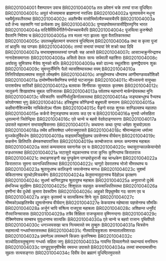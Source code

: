 BR0201004001	वैशम्पायन उवाच
BR0201004001a	ततः प्रवेशनं चक्रे तस्यां राजा युधिष्ठिरः
BR0201004001c	अयुतं भोजयामास ब्राह्मणानां नराधिपः
BR0201004002a	घृतपायसेन मधुना भक्ष्यैर्मूलफलैस्तथा
BR0201004002c	अहतैश्चैव वासोभिर्माल्यैरुच्चावचैरपि
BR0201004003a	ददौ तेभ्यः सहस्राणि गवां प्रत्येकशः प्रभुः
BR0201004003c	पुण्याहघोषस्तत्रासीद्दिवस्पृगिव भारत
BR0201004004a	वादित्रैर्विविधैर्गीतैर्गन्धैरुच्चावचैरपि
BR0201004004c	पूजयित्वा कुरुश्रेष्ठो दैवतानि निवेश्य च
BR0201004005a	तत्र मल्ला नटा झल्लाः सूता वैतालिकास्तथा
BR0201004005c	उपतस्थुर्महात्मानं सप्तरात्रं युधिष्ठिरम्
BR0201004006a	तथा स कृत्वा पूजां तां भ्रातृभिः सह पाण्डवः
BR0201004006c	तस्यां सभायां रम्यायां रेमे शक्रो यथा दिवि
BR0201004007a	सभायामृषयस्तस्यां पाण्डवैः सह आसते
BR0201004007c	आसाञ्चक्रुर्नरेन्द्राश्च नानादेशसमागताः
BR0201004008a	असितो देवलः सत्यः सर्पमाली महाशिराः
BR0201004008c	अर्वावसुः सुमित्रश्च मैत्रेयः शुनको बलिः
BR0201004009a	बको दाल्भ्यः स्थूलशिराः कृष्णद्वैपायनः शुकः
BR0201004009c	सुमन्तुर्जैमिनिः पैलो व्यासशिष्यास्तथा वयम्
BR0201004010a	तित्तिरिर्याज्ञवल्क्यश्च ससुतो लोमहर्षणः
BR0201004010c	अप्सुहोम्यश्च धौम्यश्च आणीमाण्डव्यकौशिकौ
BR0201004011a	दामोष्णीषस्त्रैवणिश्च पर्णादो घटजानुकः
BR0201004011c	मौञ्जायनो वायुभक्षः पाराशर्यश्च सारिकौ
BR0201004012a	बलवाकः शिनीवाकः सुत्यपालः कृतश्रमः
BR0201004012c	जातूकर्णः शिखावांश्च सुबलः पारिजातकः
BR0201004013a	पर्वतश्च महाभागो मार्कण्डेयस्तथा मुनिः
BR0201004013c	पवित्रपाणिः सावर्णिर्भालुकिर्गालवस्तथा
BR0201004014a	जङ्घाबन्धुश्च रैभ्यश्च कोपवेगश्रवा भृगुः
BR0201004014c	हरिबभ्रुश्च कौण्डिन्यो बभ्रुमाली सनातनः
BR0201004015a	कक्षीवानौशिजश्चैव नाचिकेतोऽथ गौतमः
BR0201004015c	पैङ्गो वराहः शुनकः शाण्डिल्यश्च महातपाः
BR0201004015e	कर्करो वेणुजङ्घश्च कलापः कठ एव च
BR0201004016a	मुनयो धर्मसहिता धृतात्मानो जितेन्द्रियाः
BR0201004016c	एते चान्ये च बहवो वेदवेदाङ्गपारगाः
BR0201004017a	उपासते महात्मानं सभायामृषिसत्तमाः
BR0201004017c	कथयन्तः कथाः पुण्या धर्मज्ञाः शुचयोऽमलाः
BR0201004018a	तथैव क्षत्रियश्रेष्ठा धर्मराजमुपासते
BR0201004018c	श्रीमान्महात्मा धर्मात्मा मुञ्जकेतुर्विवर्धनः
BR0201004019a	सङ्ग्रामजिद्दुर्मुखश्च उग्रसेनश्च वीर्यवान्
BR0201004019c	कक्षसेनः क्षितिपतिः क्षेमकश्चापराजितः
BR0201004019e	काम्बोजराजः कमलः कम्पनश्च महाबलः
BR0201004020a	सततं कम्पयामास यवनानेक एव यः
BR0201004020c	यथासुरान्कालकेयान्देवो वज्रधरस्तथा
BR0201004021a	जटासुरो मद्रकान्तश्च राजा कुन्तिः कुणिन्दश्च किरातराजः
BR0201004021c	तथाङ्गवङ्गौ सह पुण्ड्रकेण पाण्ड्योड्रराजौ सह चान्ध्रकेण
BR0201004022a	किरातराजः सुमना यवनाधिपतिस्तथा
BR0201004022c	चाणूरो देवरातश्च भोजो भीमरथश्च यः
BR0201004023a	श्रुतायुधश्च कालिङ्गो जयत्सेनश्च मागधः
BR0201004023c	सुशर्मा चेकितानश्च सुरथोऽमित्रकर्षणः
BR0201004024a	केतुमान्वसुदानश्च वैदेहोऽथ कृतक्षणः
BR0201004024c	सुधर्मा चानिरुद्धश्च श्रुतायुश्च महाबलः
BR0201004025a	अनूपराजो दुर्धर्षः क्षेमजिच्च सुदक्षिणः
BR0201004025c	शिशुपालः सहसुतः करूषाधिपतिस्तथा
BR0201004026a	वृष्णीनां चैव दुर्धर्षाः कुमारा देवरूपिणः
BR0201004026c	आहुको विपृथुश्चैव गदः सारण एव च
BR0201004027a	अक्रूरः कृतवर्मा च सात्यकिश्च शिनेः सुतः
BR0201004027c	भीष्मकोऽथाहृतिश्चैव द्युमत्सेनश्च वीर्यवान्
BR0201004027e	केकयाश्च महेष्वासा यज्ञसेनश्च सौमकिः
BR0201004028a	अर्जुनं चापि संश्रित्य राजपुत्रा महाबलाः
BR0201004028c	अशिक्षन्त धनुर्वेदं रौरवाजिनवाससः
BR0201004029a	तत्रैव शिक्षिता राजन्कुमारा वृष्णिनन्दनाः
BR0201004029c	रौक्मिणेयश्च साम्बश्च युयुधानश्च सात्यकिः
BR0201004030a	एते चान्ये च बहवो राजानः पृथिवीपते
BR0201004030c	धनञ्जयसखा चात्र नित्यमास्ते स्म तुम्बुरुः
BR0201004031a	चित्रसेनः सहामात्यो गन्धर्वाप्सरसस्तथा
BR0201004031c	गीतवादित्रकुशलाः शम्यातालविशारदाः
BR0201004032a	प्रमाणेऽथ लयस्थाने किन्नराः कृतनिश्रमाः
BR0201004032c	सञ्चोदितास्तुम्बुरुणा गन्धर्वाः सहिता जगुः
BR0201004033a	गायन्ति दिव्यतानैस्ते यथान्यायं मनस्विनः
BR0201004033c	पाण्डुपुत्रानृषींश्चैव रमयन्त उपासते
BR0201004034a	तस्यां सभायामासीनाः सुव्रताः सत्यसङ्गराः
BR0201004034c	दिवीव देवा ब्रह्माणं युधिष्ठिरमुपासते
